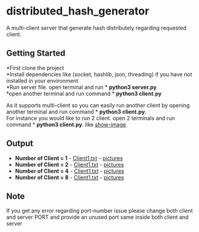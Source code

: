 # distributed_hash_generator
A multi-client server that generate hash distributely regarding requested client.

## Getting Started

*First clone the project<br/>
*Install dependencies like (socket, hashlib, json, threading) if you have not installed in your environment<br/>
*Run server file. open terminal and run * **python3 server.py**<br/>
*open another terminal and run command * **python3 client.py**<br/>

As it supports multi-client so you can easily run another client by opening another terminal and run command * **python3 client.py**. <br/>
For instance you would like to run 2 client. open 2 terminals and run command * **python3 client.py**. like [show-image](https://github.com/mahbub3330/distributed_hash_generator/blob/main/screen-shot/running-multiclient/run2client.png)


## Output
* **Number of Client = 1**  - [Client1.txt](https://github.com/mahbub3330/distributed_hash_generator/blob/main/client1.txt) - [pictures](https://github.com/mahbub3330/distributed_hash_generator/tree/main/screen-shot/output1)
* **Number of Client = 2**  - [Client1.txt](https://github.com/mahbub3330/distributed_hash_generator/blob/main/client2.txt) - [pictures](https://github.com/mahbub3330/distributed_hash_generator/tree/main/screen-shot/output2)
* **Number of Client = 4**  - [Client1.txt](https://github.com/mahbub3330/distributed_hash_generator/blob/main/client4.txt) - [pictures](https://github.com/mahbub3330/distributed_hash_generator/tree/main/screen-shot/output4)
* **Number of Client = 8**  - [Client1.txt](https://github.com/mahbub3330/distributed_hash_generator/blob/main/client8.txt) - [pictures](https://github.com/mahbub3330/distributed_hash_generator/tree/main/screen-shot/output8)


## Note
If you get any error regarding port-number issue please change both client and server PORT and provide an unused port same inside both client and server

